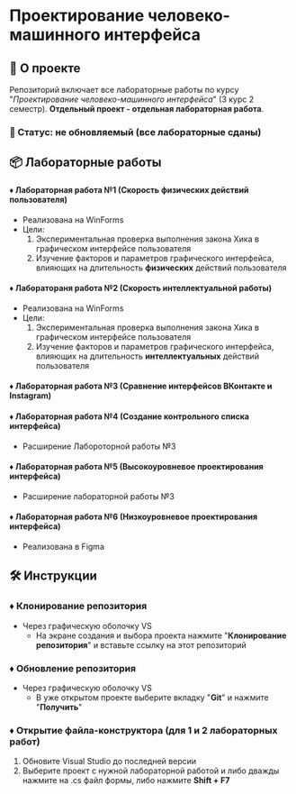 # Проектирование человеко-машинного интерфейса

## 📌 О проекте

Репозиторий включает все лабораторные работы по курсу "*Проектирование человеко-машинного интерфейса*" (3 курс 2 семестр).
**Отдельный проект - отдельная лабораторная работа**.

### 📎 Статус: не обновляемый (все лабораторные сданы)

## 📦 Лабораторные работы
#### ♦ Лабораторная работа №1 (Скорость физических действий пользователя)
- Реализована на WinForms
- Цели:
  1) Экспериментальная проверка выполнения закона Хика в графическом интерфейсе пользователя
  2) Изучение факторов и параметров графического интерфейса, влияющих на длительность **физических** действий пользователя
  
#### ♦ Лаборатораня работа №2 (Скорость интеллектуальной работы)
- Реализована на WinForms
- Цели:
  1) Экспериментальная проверка выполнения закона Хика в графическом интерфейсе пользователя
  2) Изучение факторов и параметров графического интерфейса, влияющих на длительность **интеллектуальных** действий пользователя 

#### ♦ Лабораторная работа №3 (Сравнение интерфейсов ВКонтакте и Instagram)

#### ♦ Лабораторная работа №4 (Создание контрольного списка интерфейса)
- Расширение Лабороторной работы №3

#### ♦ Лабораторная работа №5 (Высокоуровневое проектирования интерфейса)
- Расширение лабораторной работы №3

#### ♦ Лабораторная работа №6 (Низкоуровневое проектирования интерфейса)
- Реализована в Figma

## 🛠️ Инструкции
### ♦ Клонирование репозитория
- Через графическую оболочку VS
  - На экране создания и выбора проекта нажмите "**Клонирование репозитория**" и вставьте ссылку на этот репозиторий

### ♦ Обновление репозитория
- Через графическую оболочку VS
  - В уже открытом проекте выберите вкладку "**Git**" и нажмите "**Получить**"

### ♦ Открытие файла-конструктора (для 1 и 2 лабораторных работ)
1) Обновите Visual Studio до последней версии
2) Выберите проект с нужной лабораторной работой и либо дважды нажмите на .cs файл формы, либо нажмите **Shift + F7**
